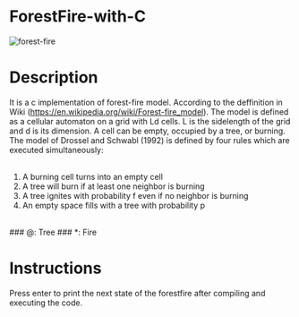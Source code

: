 # ForestFire-with-C

![forest-fire](https://user-images.githubusercontent.com/31298786/147686647-b067dc26-97d4-4401-b15c-fe58c09ca222.gif)

# Description
It is a c implementation of forest-fire model. According to the deffinition in Wiki (https://en.wikipedia.org/wiki/Forest-fire_model). The model is defined as a cellular automaton on a grid with Ld cells. L is the sidelength of the grid and d is its dimension. A cell can be empty, occupied by a tree, or burning. The model of Drossel and Schwabl (1992) is defined by four rules which are executed simultaneously: <br />
<br />
1. A burning cell turns into an empty cell <br />
2. A tree will burn if at least one neighbor is burning <br />
3. A tree ignites with probability f even if no neighbor is burning <br />
4. An empty space fills with a tree with probability p <br />

<br />
### @: Tree 
### *: Fire 

# Instructions
Press enter to print the next state of the forestfire after compiling and executing the code.
